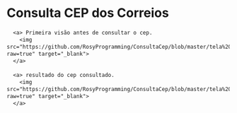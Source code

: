 Consulta CEP dos Correios
====================================================
<div>
  
      <a> Primeira visão antes de consultar o cep.
        <img src="https://github.com/RosyProgramming/ConsultaCep/blob/master/tela%20I.PNG?raw=true" target="_blank">
      </a>
  
      <a> resultado do cep consultado.
        <img src="https://github.com/RosyProgramming/ConsultaCep/blob/master/tela%20II.PNG?raw=true" target="_blank">
      </a>
  
</div>
